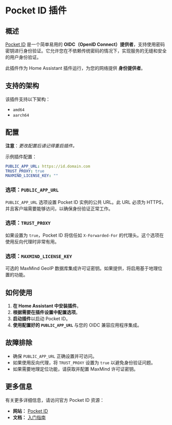 # Pocket ID 插件

## 概述

[Pocket ID](https://pocket-id.org/) 是一个简单易用的 **OIDC（OpenID Connect）提供者**，支持使用密码密钥进行身份验证。它允许您在不依赖传统密码的情况下，实现服务的无缝和安全的用户身份验证。

此插件作为 Home Assistant 插件运行，为您的网络提供 **身份提供者**。

## 支持的架构

该插件支持以下架构：

- `amd64`
- `aarch64`

## 配置

**注意**：_更改配置后请记得重启插件。_

示例插件配置：

```yaml
PUBLIC_APP_URL: https://id.domain.com
TRUST_PROXY: true
MAXMIND_LICENSE_KEY: ""
```

### 选项：`PUBLIC_APP_URL`

`PUBLIC_APP_URL` 选项设置 Pocket ID 实例的公共 URL。此 URL 必须为 HTTPS，并且客户端需要能够访问，以确保身份验证正常工作。

### 选项：`TRUST_PROXY`

如果设置为 `true`，Pocket ID 将信任如 `X-Forwarded-For` 的代理头。这个选项在使用反向代理时非常有用。

### 选项：`MAXMIND_LICENSE_KEY`

可选的 MaxMind GeoIP 数据库集成许可证密钥。如果提供，将启用基于地理位置的功能。

## 如何使用

1. **在 Home Assistant 中安装插件**。
2. **根据需要在插件设置中配置选项**。
3. **启动插件**以启动 Pocket ID。
4. **使用配置好的 `PUBLIC_APP_URL`** 与您的 OIDC 兼容应用程序集成。

## 故障排除

- 确保 `PUBLIC_APP_URL` 正确设置并可访问。
- 如果使用反向代理，将 `TRUST_PROXY` 设置为 `true` 以避免身份验证问题。
- 如果需要地理定位功能，请获取并配置 MaxMind 许可证密钥。

## 更多信息

有关更多详细信息，请访问官方 Pocket ID 资源：

- **网站：** [Pocket ID](https://pocket-id.org/)
- **文档：** [入门指南](https://pocket-id.org/docs/introduction/)